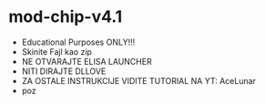 # mod-chip-v4.1
- Educational Purposes ONLY!!!
- Skinite Fajl kao zip
- NE OTVARAJTE ELISA LAUNCHER
- NITI DIRAJTE DLLOVE
- ZA OSTALE INSTRUKCIJE VIDITE TUTORIAL NA YT: AceLunar
- poz
